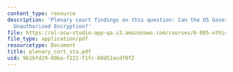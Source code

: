 ```yaml
---
content_type: resource
description: 'Plenary court findings on this question: Can the US Government Criminalize
  Unauthorized Encryption?'
file: https://ol-ocw-studio-app-qa.s3.amazonaws.com/courses/6-805-ethics-and-the-law-on-the-electronic-frontier-fall-2005/9b1bfd2989baf222f1fc68d51acdf0f2_plenary_cort_sta.pdf
file_type: application/pdf
resourcetype: Document
title: plenary_cort_sta.pdf
uid: 9b1bfd29-89ba-f222-f1fc-68d51acdf0f2
---
```

